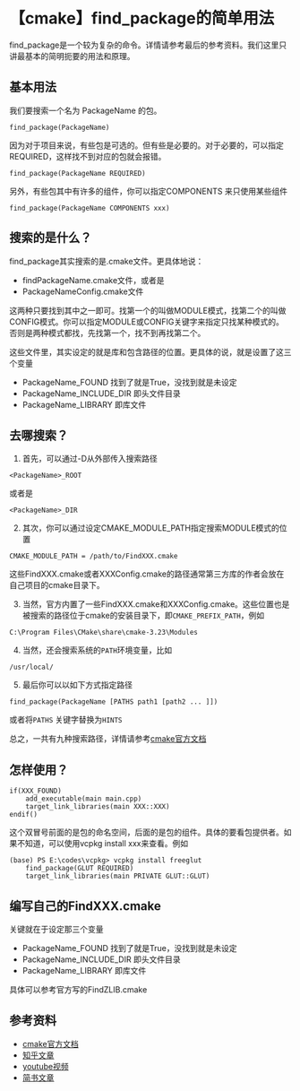 
# 【cmake】find_package的简单用法

find_package是一个较为复杂的命令。详情请参考最后的参考资料。我们这里只讲最基本的简明扼要的用法和原理。

## 基本用法

我们要搜索一个名为 PackageName 的包。
```
find_package(PackageName)
```


因为对于项目来说，有些包是可选的。但有些是必要的。对于必要的，可以指定REQUIRED，这样找不到对应的包就会报错。

```
find_package(PackageName REQUIRED)
```



另外，有些包其中有许多的组件，你可以指定COMPONENTS 来只使用某些组件
```
find_package(PackageName COMPONENTS xxx)
```

## 搜索的是什么？
find_package其实搜索的是.cmake文件。更具体地说：
- findPackageName.cmake文件，或者是
- PackageNameConfig.cmake文件

这两种只要找到其中之一即可。找第一个的叫做MODULE模式，找第二个的叫做CONFIG模式。你可以指定MODULE或CONFIG关键字来指定只找某种模式的。否则是两种模式都找，先找第一个，找不到再找第二个。


这些文件里，其实设定的就是库和包含路径的位置。更具体的说，就是设置了这三个变量

- PackageName_FOUND 找到了就是True，没找到就是未设定
- PackageName_INCLUDE_DIR 即头文件目录
- PackageName_LIBRARY 即库文件



## 去哪搜索？
1. 首先，可以通过-D从外部传入搜索路径
```
<PackageName>_ROOT
```
或者是
```
<PackageName>_DIR
```

2. 其次，你可以通过设定CMAKE_MODULE_PATH指定搜索MODULE模式的位置

```
CMAKE_MODULE_PATH = /path/to/FindXXX.cmake
```

这些FindXXX.cmake或者XXXConfig.cmake的路径通常第三方库的作者会放在自己项目的cmake目录下。

3. 当然，官方内置了一些FindXXX.cmake和XXXConfig.cmake。这些位置也是被搜索的路径位于cmake的安装目录下，即`CMAKE_PREFIX_PATH`，例如

```
C:\Program Files\CMake\share\cmake-3.23\Modules
```


4. 当然，还会搜索系统的`PATH`环境变量，比如

```
/usr/local/
```


5. 最后你可以以如下方式指定路径

```
find_package(PackageName [PATHS path1 [path2 ... ]])
```
或者将`PATHS` 关键字替换为`HINTS`


总之，一共有九种搜索路径，详情请参考[cmake官方文档](https://cmake.org/cmake/help/latest/command/find_package.html)


## 怎样使用？

```
if(XXX_FOUND)
    add_executable(main main.cpp)
    target_link_libraries(main XXX::XXX)
endif()
```

这个双冒号前面的是包的命名空间，后面的是包的组件。具体的要看包提供者。如果不知道，可以使用vcpkg install xxx来查看。例如

```
(base) PS E:\codes\vcpkg> vcpkg install freeglut
    find_package(GLUT REQUIRED)
    target_link_libraries(main PRIVATE GLUT::GLUT)
```



## 编写自己的FindXXX.cmake
关键就在于设定那三个变量
- PackageName_FOUND 找到了就是True，没找到就是未设定
- PackageName_INCLUDE_DIR 即头文件目录
- PackageName_LIBRARY 即库文件

具体可以参考官方写的FindZLIB.cmake

## 参考资料

- [cmake官方文档](https://cmake.org/cmake/help/latest/command/find_package.html)
- [知乎文章](https://zhuanlan.zhihu.com/p/97369704)
- [youtube视频](https://www.youtube.com/watch?v=wAh2n_UWgyw)
- [简书文章](https://www.jianshu.com/p/46e9b8a6cb6a)


